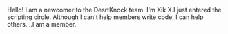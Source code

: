 Hello! I am a newcomer to the DesrtKnock team. I'm Xik X.I just entered the scripting circle. Although I can't help members write code, I can help others....I am a member.
